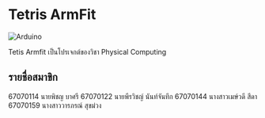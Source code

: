 # Tetris ArmFit

![Arduino](https://img.shields.io/badge/-Arduino-00979D?style=for-the-badge&logo=Arduino&logoColor=white)

Tetis Armfit เป็นโปรเจกต์ของวิชา Physical Computing

## รายชื่อสมาขิก
67070114 นายพิชญ บาศรี
67070122 นายพีรวิชญ์ นันท์จันทึก
67070144 นางสาวเมษ์วดี สีดา
67070159 นางสาววารภรณ์ สุขม่วง
